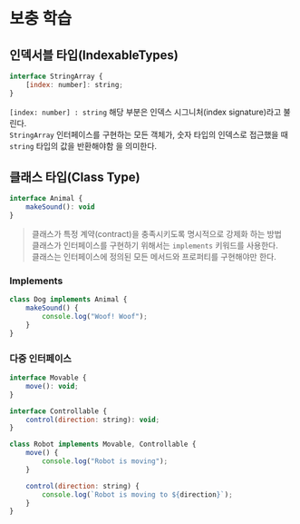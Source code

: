 # 보충 학습 

## 인덱서블 타입(IndexableTypes)

```jsx
interface StringArray {
    [index: number]: string;
}
```

`[index: number] : string` 해당 부분은 인덱스 시그니처(index signature)라고 불린다.  
`StringArray` 인터페이스를 구현하는 모든 객체가, 숫자 타입의 인덱스로 접근했을 때 `string` 타입의 값을 반환해야함 을 의미한다.

## 클래스 타입(Class Type)

```jsx
interface Animal {
	makeSound(): void
}
```

>클래스가 특정 계약(contract)을 충족시키도록 명시적으로 강제화 하는 방법  
클래스가 인터페이스를 구현하기 위해서는 `implements` 키워드를 사용한다.  
클래스는 인터페이스에 정의된 모든 메서드와 프로퍼티를 구현해야만 한다.  

### Implements

```jsx
class Dog implements Animal {
	makeSound() {
		console.log("Woof! Woof");
	}
}
```

### 다중 인터페이스

```jsx
interface Movable {
    move(): void;
}

interface Controllable {
    control(direction: string): void;
}

class Robot implements Movable, Controllable {
    move() {
        console.log("Robot is moving");
    }

    control(direction: string) {
        console.log(`Robot is moving to ${direction}`);
    }
}

```